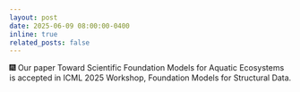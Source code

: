 ```yaml
---
layout: post
date: 2025-06-09 08:00:00-0400
inline: true
related_posts: false
---
```


:fireworks: Our paper Toward Scientific Foundation Models for Aquatic Ecosystems is accepted in ICML 2025 Workshop, Foundation Models for Structural Data.
